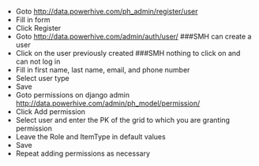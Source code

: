- Goto http://data.powerhive.com/ph_admin/register/user
- Fill in form
- Click Register
- Goto http://data.powerhive.com/admin/auth/user/         ###SMH can create a user
- Click on the user previously created                    ###SMH nothing to click on and can not log in
- Fill in first name, last name, email, and phone number
- Select user type
- Save
- Goto permissions on django admin http://data.powerhive.com/admin/ph_model/permission/
- Click Add permission
- Select user and enter the PK of the grid to which you are granting permission
- Leave the Role and ItemType in default values
- Save
- Repeat adding permissions as necessary
